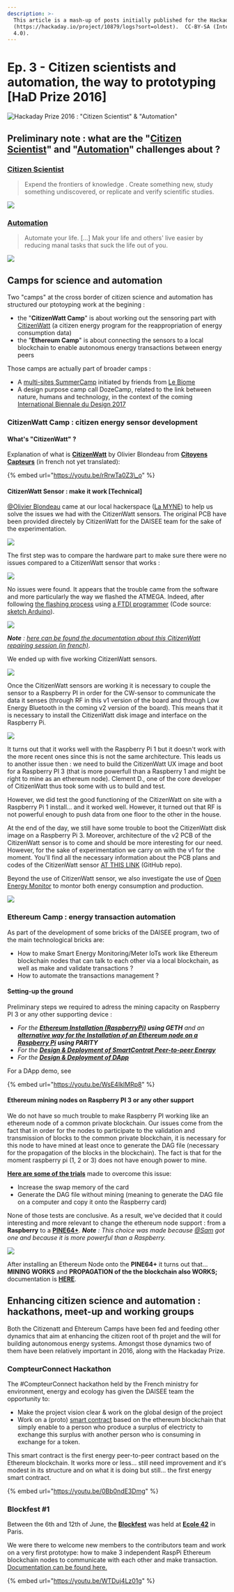 ```yaml
---
description: >-
  This article is a mash-up of posts initially published for the Hackaday Prize
  (https://hackaday.io/project/10879/logs?sort=oldest).  CC-BY-SA (International
  4.0).
---
```


# Ep. 3 - Citizen scientists and automation, the way to prototyping \[HaD Prize 2016\]

![Hackaday Prize 2016 : &quot;Citizen Scientist&quot; &amp; &quot;Automation&quot;](../.gitbook/assets/hackaday-prize-csa.png)

## Preliminary note : what are the "[Citizen Scientist](https://cloud.lamyne.org/s/JLTw5YzcLzD3X9w)" and "[Automation](https://cloud.lamyne.org/s/kFKEngJWnAdw8yK)" challenges about ?

### [Citizen Scientist](https://web.archive.org/web/20160328233302/https://hackaday.io/prize/details)

> Expend the frontiers of knowledge . Create something new, study something undiscovered, or replicate and verify scientific studies.

![](../.gitbook/assets/had-prize-cs.png)

### [Automation](https://web.archive.org/web/20160705044827/https://hackaday.io/prize/details)

> Automate your life. \[...\] Mak your life and others' live easier by reducing manal tasks that suck the life out of you.

![](../.gitbook/assets/had-prize-auto.png)

## Camps for science and automation

Two "camps" at the cross border of citizen science and automation has structured our ptotoyping work at the begining : 

* the "**CitizenWatt Camp**" is about working out the sensoring part with [CitizenWatt](https://web.archive.org/web/20160322165735/http://www.citizenwatt.paris/) \(a citizen energy program for the reappropriation of energy consumption data\)
* the "**Ethereum Camp**" is about connecting the sensors to a local blockchain to enable autonomous energy transactions between energy peers

Those camps are actually part of  broader camps :

* A [multi-sites SummerCamp](https://hackpad.com/SummerCamp-2016-Carnet-de-bord-LxNyipOhh0I) initiated by friends from [Le Biome](http://lebiomefablab.wixsite.com/lebiome)
* A design purpose camp call DozeCamp, related to the link between nature, humans and technology, in the context of the coming [International Biennale du Design 2017](http://www.biennale-design.com/saint-etienne/)

### CitizenWatt Camp : citizen energy sensor development

#### What's "CitizenWatt" ? 

Explanation of what is [**CitizenWatt**](http://www.citizenwatt.paris/) by Olivier Blondeau from [**Citoyens Capteurs**](http://www.citoyenscapteurs.net/) \(in french not yet translated\):

{% embed url="https://youtu.be/rRrwTa0Z3\_o" %}

#### **CitizenWatt Sensor : make it work \[Technical\]**

[@Olivier Blondeau](https://hackaday.io/hacker/134617) came at our local hackerspace \([La MYNE](https://lamyne.org)\) to help us solve the issues we had with the CitizenWatt sensors. The original PCB have been provided directely by CitizenWatt for the DAISEE team for the sake of the experimentation.

![](../.gitbook/assets/citizenwatt-sensor-boards.jpg)

The first step was to compare the hardware part to make sure there were no issues compared to a CitizenWatt sensor that works :

![](../.gitbook/assets/citizenwatt-sensor.jpg)

No issues were found. It appears that the trouble came from the software and more particularly the way we flashed the ATMEGA. Indeed, after following [the flashing process](https://web.archive.org/web/20170101035345/http://wiki.citizenwatt.paris/doku.php?id=flashage_de_l_atmega_et_calibration_du_capteur) using [a FTDI programmer](https://www.arduino.cc/en/Main/ArduinoBoardFioProgramming) \(Code source: [sketch Arduino](https://github.com/CitoyensCapteurs/CitizenWatt-sensor/blob/master/Software/sensor/sensor.ino)\). 

![](../.gitbook/assets/citizenwatt-sensor-fdi-programer.jpg)

_**Note** :_ [_here can be found the documentation about this CitizenWatt repairing session \(in french\)_](https://paper.dropbox.com/doc/DAISEE-Construction-CitizenWatt--A1uMdPAEe99gjBYUDwYN7JgdAg-QBosHpGM6SMTeBDP6nskR). 

We ended up with five working CitizenWatt sensors.

![](../.gitbook/assets/citizenwatt-sensor-biping.gif)

Once the CitizenWatt sensors are working it is necessary to couple the sensor to a Raspberry PI in order for the CW-sensor to communicate the data it senses \(through RF in this v1 version of the board and through Low Energy Bluetooth in the coming v2 version of the board\). This means that it is necessary to install the CitizenWatt disk image and interface on the Raspberry Pi.

![](../.gitbook/assets/raspberry-pi-3.jpg)

It turns out that it works well with the Raspberry Pi 1 but it doesn't work with the more recent ones since this is not the same architecture. This leads us to another issue then : we need to build the CitizenWatt UX image and boot for a Raspberry PI 3 \(that is more powerfull than a Raspberry 1 and might be right to mine as an ethereum node\). Clement D., one of the core developer of CitizenWatt thus took some with us to build and test. 

However, we did test the good functioning of the CitizenWatt on site with a Raspberry Pi 1 install... and it worked well. However, it turned out that RF is not powerful enough to push data from one floor to the other in the house.

At the end of the day, we still have some trouble to boot the CitizenWatt disk image on a Raspberry Pi 3. Moreover, architecture of the v2 PCB of the CitizenWatt sensor is to come and should be more interesting for our need. However, for the sake of experimentation we carry on with the v1 for the moment. You'll find all the necessary information about the PCB plans and codes of the CitizenWatt sensor [AT THIS LINK](https://github.com/CitoyensCapteurs/CitizenWatt-sensor) \(GitHub repo\).

Beyond the use of CitizenWatt sensor, we also investigate the use of [Open Energy Monitor](https://openenergymonitor.org/) to montor both energy consumption and production. 

![](../.gitbook/assets/oem1.jpg)

### Ethereum Camp : energy transaction automation

As part of the development of some bricks of the DAISEE program, two of the main technological bricks are:

* How to make Smart Energy Monitoring/Meter IoTs work like Ethereum blockchain nodes that can talk to each other via a local blockchain, as well as make and validate transactions ?
* How to automate the transactions management ?

#### Setting-up the ground

Preliminary steps we required to adress the mining capacity on Raspberry PI 3 or any other supporting device :

* _For the_ [_**Ethereum Installation \(RaspberryPi\)**_](https://hackpad.com/DAISEE-Ethereum-Install-RaspberryPi-N60aExvyCPC) _**using GETH** and an_ [_**alternative way for the Installation of an Ethereum node on a Raspberry Pi**_](https://hackpad.com/DAISEE-Installation-dEthereum-sur-RaspberryPi-parity-RMpwqLyOwSq) _**using PARITY**_
* _For the_ [_**Design & Deployment of SmartContrat Peer-to-peer Energy**_](https://hackpad.com/DAISEE-Design-Deploy-SmartContrat-Peer-to-peer-Energy-o1vtMr8RW73)
* _For the_ [_**Design & Deployment of DApp**_](https://hackpad.com/DAISEE-Design-Deploy-App-sTLyhw9iOaO)

For a DApp demo, see

{% embed url="https://youtu.be/WsE4IklMRp8" %}

#### **Ethereum mining nodes on Raspberry PI 3 or any other support**

We do not have so much trouble to make Raspberry PI working like an ethereum node of a common private blockchain. Our issues come from the fact that in order for the nodes to participate to the validation and transmission of blocks to the common private blockchain, it is necessary for this node to have mined at least once to generate the DAG file \(necessary for the propagation of the blocks in the blockchain\). The fact is that for the moment raspberry pi \(1, 2 or 3\) does not have enough power to mine.

[**Here are some of the trials**](https://hackpad.com/DAISEE-2e-DAISEECamp-0816-VyMwEnbsRqA#:h=6.3--Tentatives) made to overcome this issue:

* Increase the swap memory of the card
* Generate the DAG file without mining \(meaning to generate the DAG file on a computer and copy it onto the Raspberry card\)

None of those tests are conclusive. As a result, we've decided that it could interesting and more relevant to change the ethereum node support : from a **Raspberry** to a [**PINE64+**](https://www.pine64.com/product). _**Note** : This choice was made because_ [_@Sam_](https://hackaday.io/hacker/130437) _got one and because it is more powerful than a Raspberry._

![](../.gitbook/assets/pine64+.jpg)

After installing an Ethereum Node onto the **PINE64+** it turns out that... **MINING WORKS** and **PROPAGATION of the the blockchain also WORKS;** documentation is [**HERE**](https://hackpad.com/DAISEE-Installation-Ethereum-et-CitizenWatt-sur-un-Pine64-CCIvAqntMVV).

## Enhancing citizen science and automation : hackathons, meet-up and working groups

Both the Citizenatt and Ehtereum Camps have been fed and feeding other dynamics that aim at enhancing the citizen root of th projet and the will for building autonomous energy systems. Amongst those dynamics two of them have been relatively important in 2016, along with the Hackaday Prize.

### CompteurConnect Hackathon

The \#CompteurConnect hackathon held by the French ministry for environment, energy and ecology has given the DAISEE team the opportunity to:

* Make the project vision clear & work on the global design of the project
* Work on a \(proto\) [smart contract](https://github.com/Xalava/Daisee/blob/master/Daisee.sol) based on the ethereum blockchain that simply enable to a person who produce a surplus of electricty to exchange this surplus with another person who is consuming in exchange for a token.

This smart contract is the first energy peer-to-peer contract based on the Ethereum blockchain. It works more or less... still need improvement and it's modest in its structure and on what it is doing but still... the first energy smart contract.

{% embed url="https://youtu.be/0Bb0ndE3Dmg" %}

### Blockfest \#1 

Between the 6th and 12th of June, the [**Blockfest**](http://blockfest.fr/) was held at [**Ecole 42**](http://www.42.fr/) in Paris.

We were there to welcome new members to the contributors team and work on a very first prototype: how to make 3 independent RaspPi Ethereum blockchain nodes to communicate with each other and make transaction. [Documentation can be found here. ](https://paper.dropbox.com/doc/DAISEE-BlockSprint-Log-Book--A1uM6pPu3D1cpvk2cpJhpeRrAQ-KH1i0nrU5HAayxARk0sMf)

{% embed url="https://youtu.be/WTDuj4Lz01g" %}



